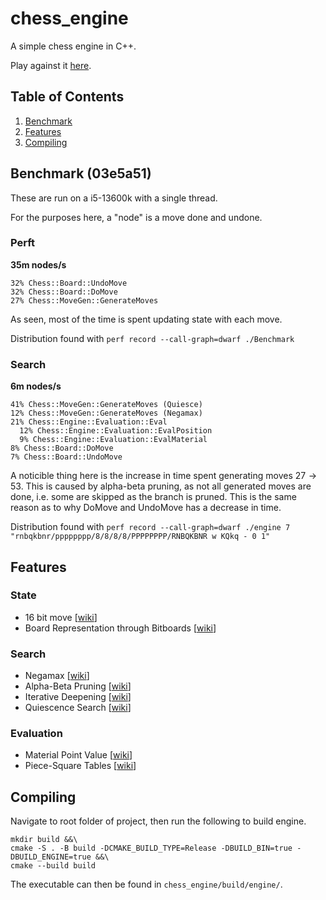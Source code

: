 # chess_engine
A simple chess engine in C++.

Play against it [here](https://lichess.org/@/sun_bird).

## Table of Contents
1. [Benchmark](#features)
2. [Features](#features)
3. [Compiling](#features)

## Benchmark (03e5a51)
These are run on a i5-13600k with a single thread.

For the purposes here, a "node" is a move done and undone.

### Perft
**35m nodes/s**

```
32% Chess::Board::UndoMove
32% Chess::Board::DoMove
27% Chess::MoveGen::GenerateMoves
```
As seen, most of the time is spent updating state with each move.

Distribution found with `perf record --call-graph=dwarf ./Benchmark`

### Search
**6m nodes/s**

```
41% Chess::MoveGen::GenerateMoves (Quiesce)
12% Chess::MoveGen::GenerateMoves (Negamax)
21% Chess::Engine::Evaluation::Eval
  12% Chess::Engine::Evaluation::EvalPosition
  9% Chess::Engine::Evaluation::EvalMaterial
8% Chess::Board::DoMove
7% Chess::Board::UndoMove
```
A noticible thing here is the increase in time spent generating moves $27 \rightarrow 53$. This is caused by alpha-beta pruning, as not all generated moves are done, i.e. some are skipped as the branch is pruned. This is the same reason as to why DoMove and UndoMove has a decrease in time.

Distribution found with `perf record --call-graph=dwarf ./engine 7 "rnbqkbnr/pppppppp/8/8/8/8/PPPPPPPP/RNBQKBNR w KQkq - 0 1"`

## Features
### State
* 16 bit move [[wiki](https://www.chessprogramming.org/Encoding_Moves)]
* Board Representation through Bitboards [[wiki](https://www.chessprogramming.org/Bitboard_Board-Definition)]
### Search
* Negamax [[wiki](https://www.chessprogramming.org/Negamax)]
* Alpha-Beta Pruning [[wiki](https://www.chessprogramming.org/Alpha-Beta)]
* Iterative Deepening [[wiki](https://www.chessprogramming.org/Iterative_Deepening)]
* Quiescence Search [[wiki](https://www.chessprogramming.org/Quiescence_Search)]

### Evaluation
* Material Point Value [[wiki](https://www.chessprogramming.org/Material)]
* Piece-Square Tables [[wiki](https://www.chessprogramming.org/Piece-Square_Tables)]

## Compiling
Navigate to root folder of project, then run the following to build engine.
```
mkdir build &&\
cmake -S . -B build -DCMAKE_BUILD_TYPE=Release -DBUILD_BIN=true -DBUILD_ENGINE=true &&\
cmake --build build
```
The executable can then be found in `chess_engine/build/engine/`.
